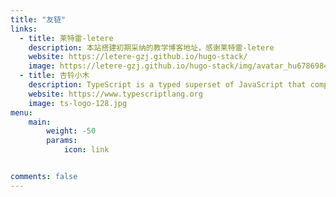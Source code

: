 ```yaml
---
title: "友链"
links:
  - title: 莱特雷-letere
    description: 本站搭建初期采纳的教学博客地址，感谢莱特雷-letere
    website: https://letere-gzj.github.io/hugo-stack/
    image: https://letere-gzj.github.io/hugo-stack/img/avatar_hu6786984924540402544.jpg
  - title: 杏铃小木
    description: TypeScript is a typed superset of JavaScript that compiles to plain JavaScript.
    website: https://www.typescriptlang.org
    image: ts-logo-128.jpg
menu:
    main: 
        weight: -50
        params:
            icon: link


comments: false
---
```


